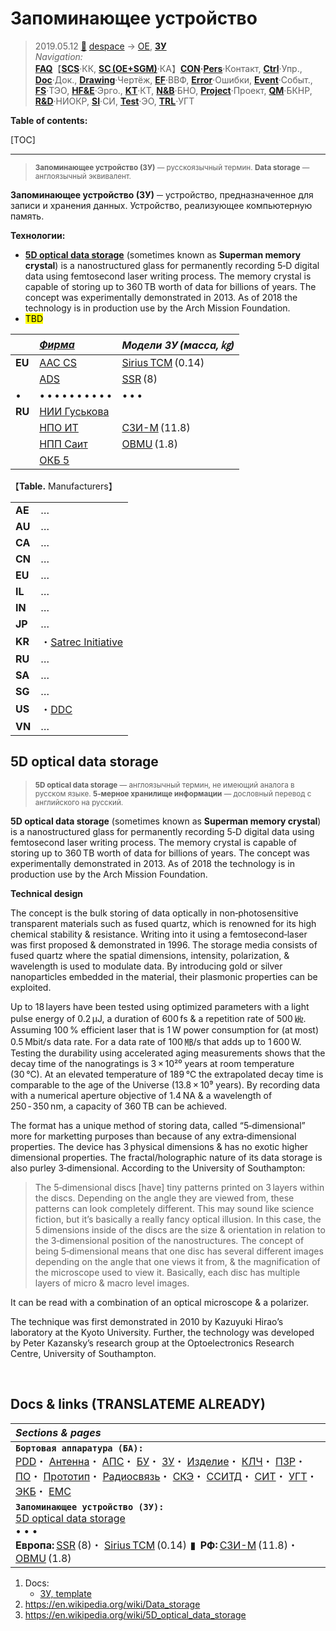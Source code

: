 # Запоминающее устройство
> 2019.05.12 [🚀](../../index/index.md) [despace](index.md) → [OE](sc.md), **[ЗУ](ds.md)**  
> *Navigation:*  
> **[FAQ](faq.md)**【**[SCS](scs.md)**·КК, **[SC (OE+SGM)](sc.md)**·КА】**[CON](contact.md)·[Pers](person.md)**·Контакт, **[Ctrl](control.md)**·Упр., **[Doc](doc.md)**·Док., **[Drawing](drawing.md)**·Чертёж, **[EF](ef.md)**·ВВФ, **[Error](error.md)**·Ошибки, **[Event](event.md)**·Событ., **[FS](fs.md)**·ТЭО, **[HF&E](hfe.md)**·Эрго., **[KT](kt.md)**·КТ, **[N&B](nnb.md)**·БНО, **[Project](project.md)**·Проект, **[QM](qm.md)**·БКНР, **[R&D](rnd.md)**·НИОКР, **[SI](si.md)**·СИ, **[Test](test.md)**·ЭО, **[TRL](trl.md)**·УГТ

**Table of contents:**

[TOC]

---

> <small>**Запоминающее устройство (ЗУ)** — русскоязычный термин. **Data storage** — англоязычный эквивалент.</small>

**Запоминающее устройство (ЗУ)** ─ устройство, предназначенное для записи и хранения данных. Устройство, реализующее компьютерную память.

**Технологии:**

   - **[5D optical data storage](ds.md)** (sometimes known as **Superman memory crystal**) is a nanostructured glass for permanently recording 5‑D digital data using femtosecond laser writing process. The memory crystal is capable of storing up to 360 TB worth of data for billions of years. The concept was experimentally demonstrated in 2013. As of 2018 the technology is in production use by the Arch Mission Foundation.
   - <mark>TBD</mark>

| |*[Фирма](contact.md)*|*Модели ЗУ (масса, ㎏)*|
|:-|:-|:-|
|**EU**|[AAC CS](contact/aac_cs.md)|[Sirius TCM](ds_lst.md) (0.14)|
| |[ADS](contact/ads.md)|[SSR](ds_lst.md) (8)|
|•|• • • • • • • • • •|• • •|
|**RU**|[НИИ Гуськова](contact/niimp.md)| |
| |[НПО ИТ](contact/npoit.md)|[СЗИ-М](ds_lst.md) (11.8)|
| |[НПП Саит](contact/sait_ltd.md)|[OBMU](ds_lst.md) (1.8)|
| |[ОКБ 5](contact/okb5.md)| |

【**Table.** Manufacturers】

| | |
|:-|:-|
|**AE**|…|
|**AU**|…|
|**CA**|…|
|**CN**|…|
|**EU**|…|
|**IL**|…|
|**IN**|…|
|**JP**|…|
|**KR**|・[Satrec Initiative](contact/satreci.md)|
|**RU**|…|
|**SA**|…|
|**SG**|…|
|**US**|・[DDC](contact/ddc.md)|
|**VN**|…|


## 5D optical data storage
> <small>**5D optical data storage** — англоязычный термин, не имеющий аналога в русском языке. **5‑мерное хранилище информации** — дословный перевод с английского на русский.</small>

**5D optical data storage** (sometimes known as **Superman memory crystal**) is a nanostructured glass for permanently recording 5‑D digital data using femtosecond laser writing process. The memory crystal is capable of storing up to 360 TB worth of data for billions of years. The concept was experimentally demonstrated in 2013. As of 2018 the technology is in production use by the Arch Mission Foundation.

**Technical design**

The concept is the bulk storing of data optically in non‑photosensitive transparent materials such as fused quartz, which is renowned for its high chemical stability & resistance. Writing into it using a femtosecond‑laser was first proposed & demonstrated in 1996. The storage media consists of fused quartz where the spatial dimensions, intensity, polarization, & wavelength is used to modulate data. By introducing gold or silver nanoparticles embedded in the material, their plasmonic properties can be exploited.

Up to 18 layers have been tested using optimized parameters with a light pulse energy of 0.2 μJ, a duration of 600 fs & a repetition rate of 500 ㎑. Assuming 100 % efficient laser that is 1 W power consumption for (at most) 0.5 Mbit/s data rate. For a data rate of 100 ㎆/s that adds up to 1 600 W. Testing the durability using accelerated aging measurements shows that the decay time of the nanogratings is 3 × 10²⁰ years at room temperature (30 ℃). At an elevated temperature of 189 ℃ the extrapolated decay time is comparable to the age of the Universe (13.8 × 10⁹ years). By recording data with a numerical aperture objective of 1.4 NA & a wavelength of 250 ‑ 350 nm, a capacity of 360 TB can be achieved.

The format has a unique method of storing data, called “5‑dimensional” more for marketting purposes than because of any extra‑dimensional properties. The device has 3 physical dimensions & has no exotic higher dimensional properties. The fractal/holographic nature of its data storage is also purley 3‑dimensional. According to the University of Southampton:

> The 5‑dimensional discs [have] tiny patterns printed on 3 layers within the discs. Depending on the angle they are viewed from, these patterns can look completely different. This may sound like science fiction, but it’s basically a really fancy optical illusion. In this case, the 5 dimensions inside of the discs are the size & orientation in relation to the 3‑dimensional position of the nanostructures. The concept of being 5‑dimensional means that one disc has several different images depending on the angle that one views it from, & the magnification of the microscope used to view it. Basically, each disc has multiple layers of micro & macro level images.

It can be read with a combination of an optical microscope & a polarizer.

The technique was first demonstrated in 2010 by Kazuyuki Hirao’s laboratory at the Kyoto University. Further, the technology was developed by Peter Kazansky’s research group at the Optoelectronics Research Centre, University of Southampton.



<p style="page-break-after:always"> </p>

## Docs & links (TRANSLATEME ALREADY)
|*Sections & pages*|
|:-|
|**`Бортовая аппаратура (БА):`**<br> [PDD](pdd.md)・ [Антенна](antenna.md)・ [АПС](hns.md)・ [БУ](eas.md)・ [ЗУ](ds.md)・ [Изделие](unit.md)・ [КЛЧ](clean_lvl.md)・ [ПЗР](fov.md)・ [ПО](soft.md)・ [Прототип](prototype.md)・ [Радиосвязь](comms.md)・ [СКЭ](elmsys.md)・ [ССИТД](tsdcs.md)・ [СИТ](etedp.md)・ [УГТ](trl.md)・ [ЭКБ](elc.md)・ [EMC](emc.md)|
|**`Запоминающее устройство (ЗУ):`**<br> [5D optical data storage](ds.md) <br>• • •<br> **Европа:** [SSR](ds_lst.md) (8)・ [Sirius TCM](ds_lst.md) (0.14)  ▮  **РФ:** [СЗИ-М](ds_lst.md) (11.8)・ [OBMU](ds_lst.md) (1.8)|

   1. Docs:
      - [ЗУ, template](templates.md)
   1. <https://en.wikipedia.org/wiki/Data_storage>
   1. <https://en.wikipedia.org/wiki/5D_optical_data_storage>

